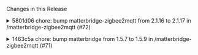 Changes in this Release

<details><summary>5801d06 chore: bump matterbridge-zigbee2mqtt from 2.1.16 to 2.1.17 in /matterbridge-zigbee2mqtt (#72)</summary>
chore: bump matterbridge-zigbee2mqtt from 2.1.16 to 2.1.17 in /matterbridge-zigbee2mqtt (#72)

Bumps
[matterbridge-zigbee2mqtt](https://github.com/Luligu/matterbridge-zigbee2mqtt)
from 2.1.16 to 2.1.17.
<details>
<summary>Release notes</summary>
<p><em>Sourced from <a
href="https://github.com/Luligu/matterbridge-zigbee2mqtt/releases">matterbridge-zigbee2mqtt's
releases</a>.</em></p>
<blockquote>
<h2>Release 2.1.17</h2>
<h2>[2.1.17] - 2024-09-21</h2>
<h3>Changed</h3>
<ul>
<li>[matterbridge]: Removed Matterbridge deprecated method to get the
child endpoints.</li>
<li>[package]: Updated dependencies.</li>
<li>[plugin]: Moved trigger code to matterbridge
triggerSwitchEvent.</li>
</ul>
<h3>Added</h3>
<ul>
<li>[matterbridge]: Added a check of the current Matterbridge version
(required v1.5.5).</li>
<li>[plugin]: Added configuration of ColorControl cluster features (HS,
XY, CT).</li>
<li>[plugin]: Removed the superset device types.</li>
</ul>
<!-- raw HTML omitted -->
</blockquote>
</details>
<details>
<summary>Changelog</summary>
<p><em>Sourced from <a
href="https://github.com/Luligu/matterbridge-zigbee2mqtt/blob/main/CHANGELOG.md">matterbridge-zigbee2mqtt's
changelog</a>.</em></p>
<blockquote>
<h2>[2.1.17] - 2024-09-21</h2>
<h3>Changed</h3>
<ul>
<li>[matterbridge]: Removed Matterbridge deprecated method to get the
child endpoints.</li>
<li>[package]: Updated dependencies.</li>
<li>[plugin]: Moved trigger code to matterbridge
triggerSwitchEvent.</li>
</ul>
<h3>Added</h3>
<ul>
<li>[matterbridge]: Added a check of the current Matterbridge version
(required v1.5.5).</li>
<li>[plugin]: Added configuration of ColorControl cluster features (HS,
XY, CT).</li>
<li>[plugin]: Removed the superset device types.</li>
</ul>
<!-- raw HTML omitted -->
</blockquote>
</details>
<details>
<summary>Commits</summary>
<ul>
<li><a
href="https://github.com/Luligu/matterbridge-zigbee2mqtt/commit/79f6d9280fd3e123dd48e3cb49be4114824294d3"><code>79f6d92</code></a>
Merge pull request <a
href="https://redirect.github.com/Luligu/matterbridge-zigbee2mqtt/issues/69">#69</a>
from Luligu/dev</li>
<li><a
href="https://github.com/Luligu/matterbridge-zigbee2mqtt/commit/6a7a2677bec1cbb54c75fd803b41124d8ed0b83f"><code>6a7a267</code></a>
Release 2.1.17</li>
<li><a
href="https://github.com/Luligu/matterbridge-zigbee2mqtt/commit/21f90549cec7678aca019e130140081fe50b6d94"><code>21f9054</code></a>
Release 2.1.17</li>
<li><a
href="https://github.com/Luligu/matterbridge-zigbee2mqtt/commit/cc176188e07119ae10de771ce0842738fc148b49"><code>cc17618</code></a>
2.1.17-dev.4</li>
<li><a
href="https://github.com/Luligu/matterbridge-zigbee2mqtt/commit/c8df9970da34600fb3ade1484f47f3a994b7661b"><code>c8df997</code></a>
Removed the superset device types.</li>
<li><a
href="https://github.com/Luligu/matterbridge-zigbee2mqtt/commit/7e91095827e6ffa03e29fdcb6f2f78ade521e305"><code>7e91095</code></a>
2.1.17-dev.3</li>
<li><a
href="https://github.com/Luligu/matterbridge-zigbee2mqtt/commit/e776b30cc361b411d7a558711571e9c9830c64e8"><code>e776b30</code></a>
Added endpoint name in the updateHandler</li>
<li><a
href="https://github.com/Luligu/matterbridge-zigbee2mqtt/commit/58161790b2c17c45f1a6d04fdddf20f6ee7c371f"><code>5816179</code></a>
Moved to uniqueStorageKey to identificate childs</li>
<li><a
href="https://github.com/Luligu/matterbridge-zigbee2mqtt/commit/c9698fb58f952bef0a69681f052ed003debf63a5"><code>c9698fb</code></a>
Added configuration of ColorControl cluster features (HS, XY, CT)</li>
<li><a
href="https://github.com/Luligu/matterbridge-zigbee2mqtt/commit/86d0cf034d5c3194aaba0670961169322129469d"><code>86d0cf0</code></a>
Moved to matterbridge triggerSwitchEvent</li>
<li>Additional commits viewable in <a
href="https://github.com/Luligu/matterbridge-zigbee2mqtt/compare/2.1.16...2.1.17">compare
view</a></li>
</ul>
</details>
<br />


[![Dependabot compatibility
score](https://dependabot-badges.githubapp.com/badges/compatibility_score?dependency-name=matterbridge-zigbee2mqtt&package-manager=npm_and_yarn&previous-version=2.1.16&new-version=2.1.17)](https://docs.github.com/en/github/managing-security-vulnerabilities/about-dependabot-security-updates#about-compatibility-scores)

Dependabot will resolve any conflicts with this PR as long as you don't
alter it yourself. You can also trigger a rebase manually by commenting
`@dependabot rebase`.

[//]: # (dependabot-automerge-start)
[//]: # (dependabot-automerge-end)

---

<details>
<summary>Dependabot commands and options</summary>
<br />

You can trigger Dependabot actions by commenting on this PR:
- `@dependabot rebase` will rebase this PR
- `@dependabot recreate` will recreate this PR, overwriting any edits
that have been made to it
- `@dependabot merge` will merge this PR after your CI passes on it
- `@dependabot squash and merge` will squash and merge this PR after
your CI passes on it
- `@dependabot cancel merge` will cancel a previously requested merge
and block automerging
- `@dependabot reopen` will reopen this PR if it is closed
- `@dependabot close` will close this PR and stop Dependabot recreating
it. You can achieve the same result by closing it manually
- `@dependabot show <dependency name> ignore conditions` will show all
of the ignore conditions of the specified dependency
- `@dependabot ignore this major version` will close this PR and stop
Dependabot creating any more for this major version (unless you reopen
the PR or upgrade to it yourself)
- `@dependabot ignore this minor version` will close this PR and stop
Dependabot creating any more for this minor version (unless you reopen
the PR or upgrade to it yourself)
- `@dependabot ignore this dependency` will close this PR and stop
Dependabot creating any more for this dependency (unless you reopen the
PR or upgrade to it yourself)


</details>

Signed-off-by: dependabot[bot] <support@github.com>
Co-authored-by: dependabot[bot] <49699333+dependabot[bot]@users.noreply.github.com></details>

<details><summary>1463c5a chore: bump matterbridge from 1.5.7 to 1.5.9 in /matterbridge-zigbee2mqtt (#71)</summary>
chore: bump matterbridge from 1.5.7 to 1.5.9 in /matterbridge-zigbee2mqtt (#71)

Bumps [matterbridge](https://github.com/Luligu/matterbridge) from 1.5.7
to 1.5.9.
<details>
<summary>Release notes</summary>
<p><em>Sourced from <a
href="https://github.com/Luligu/matterbridge/releases">matterbridge's
releases</a>.</em></p>
<blockquote>
<h2>Release 1.5.9</h2>
<h2>[1.5.9] - 2024-09-23</h2>
<h3>Fixed</h3>
<ul>
<li>[ingress]: Fixed download routes with Ingress from the ha addon. The
add-on <a
href="https://github.com/Luligu/matterbridge-home-assistant-addon">https://github.com/Luligu/matterbridge-home-assistant-addon</a>
has been updated to v. 1.0.4.</li>
</ul>
<h3>Changed</h3>
<ul>
<li>[package]: Update matter-node.js to 0.10.6.</li>
<li>[package]: Update matter-history to 1.1.16.</li>
<li>[package]: Update dependencies.</li>
</ul>
<!-- raw HTML omitted -->
<h2>Release 1.5.8</h2>
<h2>[1.5.8] - 2024-09-21</h2>
<h3>Added</h3>
<ul>
<li>[readme]: Added podman guidelines to the README.md</li>
<li>[readme]: Added instructions for setting permanent journalctl
settings in service mode to prevent journal to grow</li>
<li>[readme]: Added instructions for removing sudo password for npm
install in service mode</li>
<li>[readme]: Refactor systemd instructions for Matterbridge
service</li>
<li>[readme]: Added link to install matterbridge like ha addon <a
href="https://github.com/Luligu/matterbridge-home-assistant-addon">https://github.com/Luligu/matterbridge-home-assistant-addon</a></li>
</ul>
<h3>Changed</h3>
<ul>
<li>[package]: Update matter-node.js to 0.10.5.</li>
<li>[package]: Update matter-history to 1.1.15.</li>
<li>[package]: Update dependencies.</li>
<li>[matterbridge]: Reset session informations when the controllers are
not connected.</li>
</ul>
<!-- raw HTML omitted -->
</blockquote>
</details>
<details>
<summary>Changelog</summary>
<p><em>Sourced from <a
href="https://github.com/Luligu/matterbridge/blob/main/CHANGELOG.md">matterbridge's
changelog</a>.</em></p>
<blockquote>
<h2>[1.5.9] - 2024-09-23</h2>
<h3>Fixed</h3>
<ul>
<li>[ingress]: Fixed download routes with Ingress from the ha addon. The
add-on <a
href="https://github.com/Luligu/matterbridge-home-assistant-addon">https://github.com/Luligu/matterbridge-home-assistant-addon</a>
has been updated to v. 1.0.4.</li>
</ul>
<h3>Changed</h3>
<ul>
<li>[package]: Update matter-node.js to 0.10.6.</li>
<li>[package]: Update matter-history to 1.1.16.</li>
<li>[package]: Update dependencies.</li>
</ul>
<!-- raw HTML omitted -->
<h2>[1.5.8] - 2024-09-21</h2>
<h3>Added</h3>
<ul>
<li>[readme]: Added podman guidelines to the README.md</li>
<li>[readme]: Added instructions for setting permanent journalctl
settings in service mode to prevent journal to grow</li>
<li>[readme]: Added instructions for removing sudo password for npm
install in service mode</li>
<li>[readme]: Refactor systemd instructions for Matterbridge
service</li>
<li>[readme]: Added link to install matterbridge like ha addon <a
href="https://github.com/Luligu/matterbridge-home-assistant-addon">https://github.com/Luligu/matterbridge-home-assistant-addon</a></li>
</ul>
<h3>Changed</h3>
<ul>
<li>[package]: Update matter-node.js to 0.10.5.</li>
<li>[package]: Update matter-history to 1.1.15.</li>
<li>[package]: Update dependencies.</li>
<li>[matterbridge]: Reset session informations when the controllers are
not connected.</li>
</ul>
<!-- raw HTML omitted -->
</blockquote>
</details>
<details>
<summary>Commits</summary>
<ul>
<li><a
href="https://github.com/Luligu/matterbridge/commit/4581c31af70c862e1de87703443927f91e19c44d"><code>4581c31</code></a>
Merge pull request <a
href="https://redirect.github.com/Luligu/matterbridge/issues/142">#142</a>
from Luligu/dev</li>
<li><a
href="https://github.com/Luligu/matterbridge/commit/aea8cfa2af86186ae797f737d0425a929dcb46c0"><code>aea8cfa</code></a>
Release 1.5.9</li>
<li><a
href="https://github.com/Luligu/matterbridge/commit/14c5c919ba25c417db8cd8e26aa5c580452be86b"><code>14c5c91</code></a>
Updated service guidelines</li>
<li><a
href="https://github.com/Luligu/matterbridge/commit/23d723c800dd795561ac8016eec7a15eba23c69b"><code>23d723c</code></a>
1.5.9-dev.2</li>
<li><a
href="https://github.com/Luligu/matterbridge/commit/111e021f63e72f6a077d7e4be780a3b7881d97d5"><code>111e021</code></a>
1.5.9-dev.2</li>
<li><a
href="https://github.com/Luligu/matterbridge/commit/2bed0ed1d3624ac29fd50bc61ecdc3f7fcb90b20"><code>2bed0ed</code></a>
Changelog</li>
<li><a
href="https://github.com/Luligu/matterbridge/commit/04bea61f9460801e7c7d61794cfb651081077ec2"><code>04bea61</code></a>
Fix download with Ingress</li>
<li><a
href="https://github.com/Luligu/matterbridge/commit/f43ff0a7c0fcdb652a08928572b3cda7c173a3e0"><code>f43ff0a</code></a>
Ingress</li>
<li><a
href="https://github.com/Luligu/matterbridge/commit/a2ab595adaaf551f17bede8bb64c887e022798d1"><code>a2ab595</code></a>
Ingress</li>
<li><a
href="https://github.com/Luligu/matterbridge/commit/4f46b2e9b471e623f0b50929f5e110acd8cbdaf1"><code>4f46b2e</code></a>
Ingress</li>
<li>Additional commits viewable in <a
href="https://github.com/Luligu/matterbridge/compare/1.5.7...1.5.9">compare
view</a></li>
</ul>
</details>
<br />


[![Dependabot compatibility
score](https://dependabot-badges.githubapp.com/badges/compatibility_score?dependency-name=matterbridge&package-manager=npm_and_yarn&previous-version=1.5.7&new-version=1.5.9)](https://docs.github.com/en/github/managing-security-vulnerabilities/about-dependabot-security-updates#about-compatibility-scores)

Dependabot will resolve any conflicts with this PR as long as you don't
alter it yourself. You can also trigger a rebase manually by commenting
`@dependabot rebase`.

[//]: # (dependabot-automerge-start)
[//]: # (dependabot-automerge-end)

---

<details>
<summary>Dependabot commands and options</summary>
<br />

You can trigger Dependabot actions by commenting on this PR:
- `@dependabot rebase` will rebase this PR
- `@dependabot recreate` will recreate this PR, overwriting any edits
that have been made to it
- `@dependabot merge` will merge this PR after your CI passes on it
- `@dependabot squash and merge` will squash and merge this PR after
your CI passes on it
- `@dependabot cancel merge` will cancel a previously requested merge
and block automerging
- `@dependabot reopen` will reopen this PR if it is closed
- `@dependabot close` will close this PR and stop Dependabot recreating
it. You can achieve the same result by closing it manually
- `@dependabot show <dependency name> ignore conditions` will show all
of the ignore conditions of the specified dependency
- `@dependabot ignore this major version` will close this PR and stop
Dependabot creating any more for this major version (unless you reopen
the PR or upgrade to it yourself)
- `@dependabot ignore this minor version` will close this PR and stop
Dependabot creating any more for this minor version (unless you reopen
the PR or upgrade to it yourself)
- `@dependabot ignore this dependency` will close this PR and stop
Dependabot creating any more for this dependency (unless you reopen the
PR or upgrade to it yourself)


</details>

Signed-off-by: dependabot[bot] <support@github.com>
Co-authored-by: dependabot[bot] <49699333+dependabot[bot]@users.noreply.github.com></details>